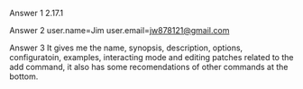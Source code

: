 Answer 1
2.17.1


Answer 2
user.name=Jim
user.email=jw878121@gmail.com

Answer 3
It gives me the name, synopsis, description, options, configuratoin, examples, interacting mode and editing patches related to the add command, it also has some recomendations of other commands at the bottom.
